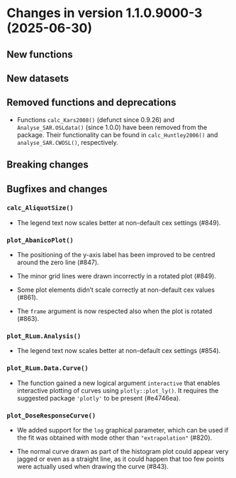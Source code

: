 




<!-- NEWS.md was auto-generated by NEWS.Rmd. Please DO NOT edit by hand!-->

# Changes in version 1.1.0.9000-3 (2025-06-30)

## New functions

## New datasets

## Removed functions and deprecations

- Functions `calc_Kars2008()` (defunct since 0.9.26) and
  `Analyse_SAR.OSLdata()` (since 1.0.0) have been removed from the
  package. Their functionality can be found in `calc_Huntley2006()` and
  `analyse_SAR.CWOSL()`, respectively.

## Breaking changes

## Bugfixes and changes

### `calc_AliquotSize()`

- The legend text now scales better at non-default cex settings (#849).

### `plot_AbanicoPlot()`

- The positioning of the y-axis label has been improved to be centred
  around the zero line (#847).

- The minor grid lines were drawn incorrectly in a rotated plot (#849).

- Some plot elements didn’t scale correctly at non-default cex values
  (#861).

- The `frame` argument is now respected also when the plot is rotated
  (#863).

### `plot_RLum.Analysis()`

- The legend text now scales better at non-default cex settings (#854).

### `plot_RLum.Data.Curve()`

- The function gained a new logical argument `interactive` that enables
  interactive plotting of curves using `plotly::plot_ly()`. It requires
  the suggested package `'plotly'` to be present (#e4746ea).

### `plot_DoseResponseCurve()`

- We added support for the `log` graphical parameter, which can be used
  if the fit was obtained with mode other than `"extrapolation"` (#820).

- The normal curve drawn as part of the histogram plot could appear very
  jagged or even as a straight line, as it could happen that too few
  points were actually used when drawing the curve (#843).
